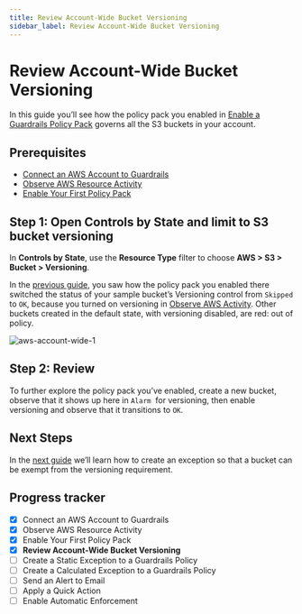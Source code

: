 ```yaml
---
title: Review Account-Wide Bucket Versioning
sidebar_label: Review Account-Wide Bucket Versioning
---
```



# Review Account-Wide Bucket Versioning

In this guide you’ll see how the policy pack you enabled in [Enable a Guardrails Policy Pack](/guardrails/docs/getting-started/getting-started-aws/enable-policy-pack) governs all the S3 buckets in your account.

## Prerequisites

- [Connect an AWS Account to Guardrails](/guardrails/docs/getting-started/getting-started-aws/connect-an-account/)
- [Observe AWS Resource Activity](/guardrails/docs/getting-started/getting-started-aws/observe-aws-activity/)
- [Enable Your First Policy Pack](/guardrails/docs/getting-started/getting-started-aws/enable-policy-pack/)


## Step 1: Open Controls by State and limit to S3 bucket versioning

In **Controls by State**, use the **Resource Type** filter to choose **AWS > S3 > Bucket > Versioning**.  
  
In the [previous guide](/guardrails/docs/getting-started/getting-started-aws/enable-policy-pack), you saw how the policy pack you enabled there switched the status of your sample bucket’s Versioning control from `Skipped` to `OK`, because you turned on versioning in [Observe AWS Activity](/guardrails/docs/getting-started/getting-started-aws/observe-aws-activity). Other buckets created in the default state, with versioning disabled, are red: out of policy.  

<p><img alt="aws-account-wide-1" src="/images/docs/guardrails/getting-started/getting-started-aws/review-account-wide/aws-account-wide-1.png"/></p>

## Step 2: Review

To further explore the policy pack you’ve enabled, create a new bucket, observe that it shows up here in `Alarm`  for versioning, then enable versioning and observe that it transitions to `OK`.

## Next Steps

In the [next guide](/guardrails/docs/getting-started/getting-started-aws/create-static-exception) we’ll learn how to create an exception so that a bucket can be exempt from the versioning requirement.  
  



## Progress tracker

- [x] Connect an AWS Account to Guardrails
- [x] Observe AWS Resource Activity
- [x] Enable Your First Policy Pack
- [x] **Review Account-Wide Bucket Versioning**
- [ ] Create a Static Exception to a Guardrails Policy
- [ ] Create a Calculated Exception to a Guardrails Policy
- [ ] Send an Alert to Email
- [ ] Apply a Quick Action
- [ ] Enable Automatic Enforcement
